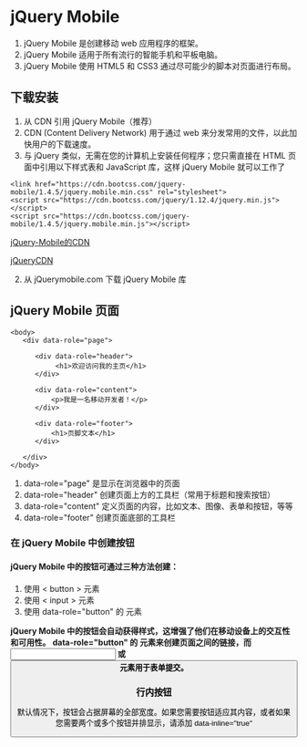 # jQuery Mobile
1. jQuery Mobile 是创建移动 web 应用程序的框架。
2. jQuery Mobile 适用于所有流行的智能手机和平板电脑。
3. jQuery Mobile 使用 HTML5 和 CSS3 通过尽可能少的脚本对页面进行布局。
## 下载安装
1. 从 CDN 引用 jQuery Mobile（推荐）
2. CDN (Content Delivery Network) 用于通过 web 来分发常用的文件，以此加快用户的下载速度。
3. 与 jQuery 类似，无需在您的计算机上安装任何程序；您只需直接在 HTML 页面中引用以下样式表和 JavaScript 库，这样 jQuery Mobile 就可以工作了

```
<link href="https://cdn.bootcss.com/jquery-mobile/1.4.5/jquery.mobile.min.css" rel="stylesheet">
<script src="https://cdn.bootcss.com/jquery/1.12.4/jquery.min.js"></script>
<script src="https://cdn.bootcss.com/jquery-mobile/1.4.5/jquery.mobile.min.js"></script>
```

  
  [jQuery-Mobile的CDN](http://www.bootcdn.cn/jquery-mobile/)
  
  [jQueryCDN](http://www.bootcdn.cn/jquery/)
  
2. 从 jQuerymobile.com 下载 jQuery Mobile 库

## jQuery Mobile 页面
```
<body>
   <div data-role="page">

      <div data-role="header">
           <h1>欢迎访问我的主页</h1>
      </div>

      <div data-role="content">
          <p>我是一名移动开发者！</p>
      </div>

      <div data-role="footer">
          <h1>页脚文本</h1>
      </div>

   </div>
</body>
```

1. data-role="page" 是显示在浏览器中的页面
2. data-role="header" 创建页面上方的工具栏（常用于标题和搜索按钮）
3. data-role="content" 定义页面的内容，比如文本、图像、表单和按钮，等等
4. data-role="footer" 创建页面底部的工具栏

### 在 jQuery Mobile 中创建按钮
#### jQuery Mobile 中的按钮可通过三种方法创建：
1. 使用 < button > 元素
2. 使用 < input > 元素
3. 使用 data-role="button" 的 <a> 元素

**jQuery Mobile 中的按钮会自动获得样式，这增强了他们在移动设备上的交互性和可用性。**
**data-role="button" 的 <a> 元素来创建页面之间的链接，而 <input> 或 <button> 元素用于表单提交。**
  
 ###  行内按钮
默认情况下，按钮会占据屏幕的全部宽度。如果您需要按钮适应其内容，或者如果您需要两个或多个按钮并排显示，请添加 data-inline="true"
  


